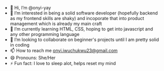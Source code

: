 - 👋 Hi, I’m @onyi-yay
- 👀 I’m interested in being a solid software developer (hopefully backend as my frontend skills are shaky) and incoporate that into product management which is already my main craft
- 🌱 I’m currently learning HTML, CSS, hoping to get into javascript and any other programming  language
- 💞️ I’m looking to collaborate on beginner's projects until I am pretty solid in coding
- 📫 How to reach me onyi.iwuchukwu23@gmail.com
- 😄 Pronouns: She/Her
- ⚡ Fun fact: I love to sleep alot, helps reset my mind

<!---
onyi-yay/onyi-yay is a ✨ special ✨ repository because its `README.md` (this file) appears on your GitHub profile.
You can click the Preview link to take a look at your changes.
--->
